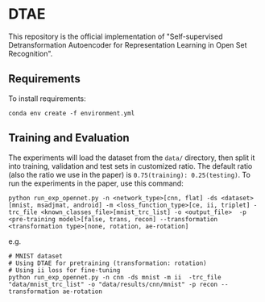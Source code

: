 # DTAE 

This repository is the official implementation of "Self-supervised Detransformation Autoencoder for Representation Learning in Open Set Recognition". 

## Requirements

To install requirements:

```setup
conda env create -f environment.yml
```


## Training and Evaluation
The experiments will load the dataset from the `data/` directory, then split it into training, validation and test sets in customized ratio. The default ratio (also the ratio we use in the paper) is `0.75(training): 0.25(testing)`. To run the experiments in the paper, use this command:

```train
python run_exp_opennet.py -n <network_type>[cnn, flat] -ds <dataset>[mnist, msadjmat, android] -m <loss_function_type>[ce, ii, triplet] -trc_file <known_classes_file>[mnist_trc_list] -o <output_file>  -p <pre-training model>[false, trans, recon] --transformation <transformation type>[none, rotation, ae-rotation]
```
e.g. 
```
# MNIST dataset
# Using DTAE for pretraining (transformation: rotation)
# Using ii loss for fine-tuning
python run_exp_opennet.py -n cnn -ds mnist -m ii  -trc_file "data/mnist_trc_list" -o "data/results/cnn/mnist" -p recon --transformation ae-rotation
```
